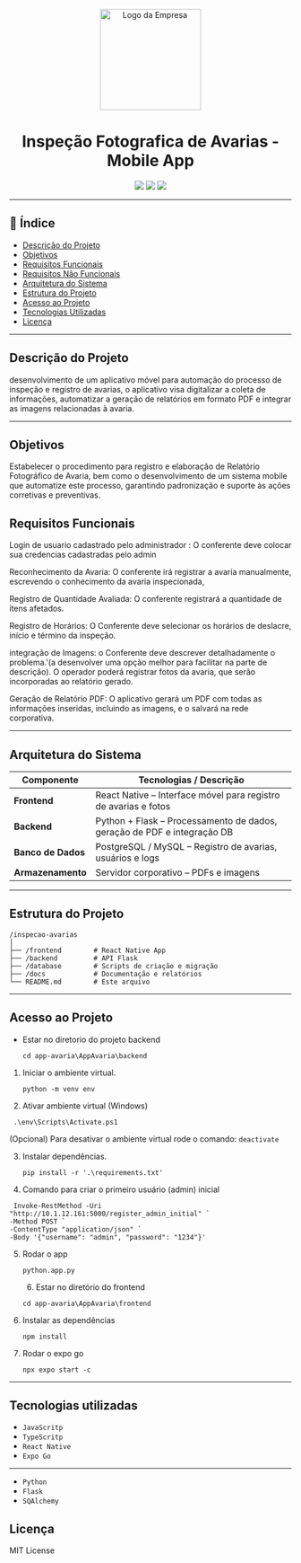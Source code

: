 <p align="center">
  <img src="http://www.uaga.com.br/wp-content/uploads/2020/09/Logo-site.png" alt="Logo da Empresa" width="180">
</p>

<h1 align="center">Inspeção Fotografica de Avarias - Mobile App</h1>

<p align="center">
  <img src="https://img.shields.io/badge/Python-3.13.5-blue?style=for-the-badge&logo=python">
  <img src="https://img.shields.io/github/last-commit/aprendiz-ti-uaga/app-avaria?style=for-the-badge">
  <img src="https://img.shields.io/badge/React-Native-red?style=for-the-badge">

</p>


---

## 📌 Índice

- [Descrição do Projeto](#descrição-do-projeto)
- [Objetivos](#objetivos)
- [Requisitos Funcionais](#requisitos-funcionais)
- [Requisitos Não Funcionais](#requisitos-não-funcionais)
- [Arquitetura do Sistema](#arquitetura-do-sistema)
- [Estrutura do Projeto](#estrutura-do-projeto)
- [Acesso ao Projeto](#acesso-ao-projeto)
- [Tecnologias Utilizadas](#tecnologias-utilizadas)
- [Licença](#licença)

---

##  Descrição do Projeto

desenvolvimento de um aplicativo móvel para automação do processo de inspeção e registro de avarias, o aplicativo visa digitalizar a coleta de informações, automatizar a geração de relatórios em formato PDF e integrar as imagens relacionadas à avaria.  

---

##  Objetivos

Estabelecer o procedimento para registro e elaboração de Relatório Fotográfico de Avaria, bem como o desenvolvimento de um sistema mobile que automatize este processo, garantindo padronização e suporte às ações corretivas e preventivas. 

 

 

## Requisitos Funcionais 
 Login de usuario cadastrado pelo administrador : O  conferente deve colocar sua credencias cadastradas pelo admin
 
Reconhecimento da Avaria: O conferente irá registrar a avaria manualmente, escrevendo o conhecimento da avaria inspecionada, 

Registro de Quantidade Avaliada: O conferente registrará a quantidade de itens afetados. 

Registro de Horários: O Conferente deve selecionar os horários de deslacre, início e término da inspeção.  

integração de Imagens: o Conferente deve descrever detalhadamente o problema.'(a desenvolver uma opção melhor para facilitar na parte de descrição).  O operador poderá registrar fotos da avaria, que serão incorporadas ao relatório gerado. 

Geração de Relatório PDF: O aplicativo gerará um PDF com todas as informações inseridas, incluindo as imagens, e o salvará na rede corporativa. 

 
---
##  Arquitetura do Sistema

| Componente         | Tecnologias / Descrição                                                 |
|--------------------|-------------------------------------------------------------------------|
| **Frontend**       | React Native – Interface móvel para registro de avarias e fotos         |
| **Backend**        | Python + Flask – Processamento de dados, geração de PDF e integração DB |
| **Banco de Dados** | PostgreSQL / MySQL – Registro de avarias, usuários e logs               |
| **Armazenamento**  | Servidor corporativo – PDFs e imagens                                   |

---

##  Estrutura do Projeto



```
/inspecao-avarias
│
├── /frontend        # React Native App
├── /backend         # API Flask
├── /database        # Scripts de criação e migração
├── /docs            # Documentação e relatórios
└── README.md        # Este arquivo
```

---

## Acesso ao Projeto

-  Estar no diretorio do projeto backend
   ```
   cd app-avaria\AppAvaria\backend
   ```
1. Iniciar o ambiente virtual.
   ```
   python -m venv env
   ```
 2.  Ativar ambiente virtual (Windows)
   ```
    .\env\Scripts\Activate.ps1
   ```

   (Opcional) Para desativar o ambiente virtual rode o comando: `deactivate`

3. Instalar dependências.
   ```
   pip install -r '.\requirements.txt'
   ```
4. Comando para criar o primeiro usuário (admin) inicial
  ```
   Invoke-RestMethod -Uri "http://10.1.12.161:5000/register_admin_initial" `
  -Method POST `
  -ContentType "application/json" `
  -Body '{"username": "admin", "password": "1234"}'
```
5. Rodar o app
   ```
   python.app.py
   ```
   6. Estar no diretório do frontend
   ```
   cd app-avaria\AppAvaria\frontend
   ```

7. Instalar as dependências
   ```
   npm install
8. Rodar o expo go
   ```
   npx expo start -c
---
##  Tecnologias utilizadas

- ``JavaScritp``
- ``TypeScritp``
- ``React Native``
- ``Expo Go``
---
- ``Python``
- ``Flask``
- ``SQAlchemy``

##  Licença

MIT License 













